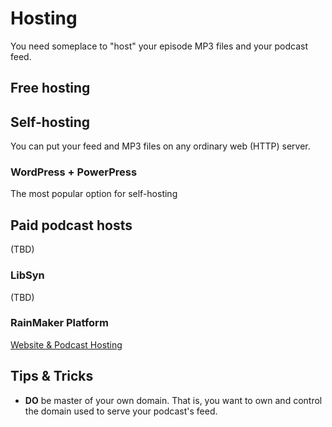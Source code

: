 Hosting
=======

You need someplace to "host" your episode MP3 files and your podcast feed.

## Free hosting



## Self-hosting

You can put your feed and MP3 files on any ordinary web (HTTP) server.

### WordPress + PowerPress

The most popular option for self-hosting 

## Paid podcast hosts

(TBD)

### LibSyn

(TBD)

### RainMaker Platform
[Website & Podcast Hosting](http://rainmakerplatform.com/home-2/)

## Tips & Tricks

* **DO** be master of your own domain. That is, you want to own and control the domain used to serve your podcast's feed.

